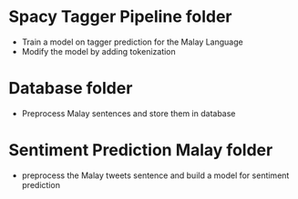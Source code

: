# Spacy Tagger Pipeline folder
- Train a model on tagger prediction for the Malay Language
- Modify the model by adding tokenization

# Database folder
- Preprocess Malay sentences and store them in database

# Sentiment Prediction Malay folder
- preprocess the Malay tweets sentence and build a model for sentiment prediction

